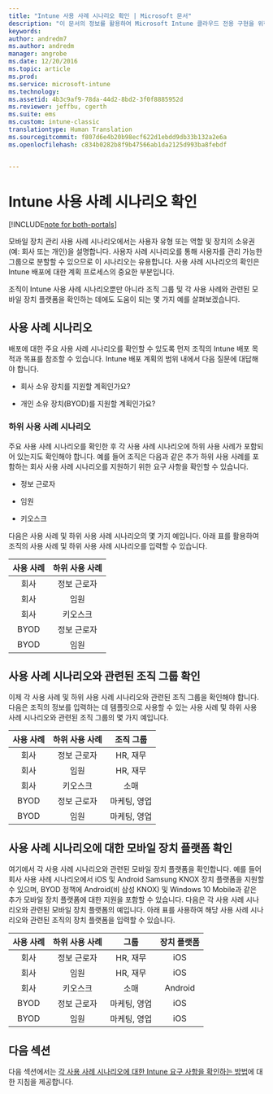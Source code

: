 ```yaml
---
title: "Intune 사용 사례 시나리오 확인 | Microsoft 문서"
description: "이 문서의 정보를 활용하여 Microsoft Intune 클라우드 전용 구현을 위한 Intune 사용 사례 및 하위 사용 사례 시나리오를 확인할 수 있습니다."
keywords: 
author: andredm7
ms.author: andredm
manager: angrobe
ms.date: 12/20/2016
ms.topic: article
ms.prod: 
ms.service: microsoft-intune
ms.technology: 
ms.assetid: 4b3c9af9-78da-44d2-8bd2-3f0f8885952d
ms.reviewer: jeffbu, cgerth
ms.suite: ems
ms.custom: intune-classic
translationtype: Human Translation
ms.sourcegitcommit: f807d6e4b20b98ecf622d1ebdd9db33b132a2e6a
ms.openlocfilehash: c834b0282b8f9b47566ab1da2125d993ba8febdf


---
```


# <a name="identify-intune-use-case-scenarios"></a>Intune 사용 사례 시나리오 확인

[!INCLUDE[note for both-portals](../includes/note-for-both-portals.md)]

모바일 장치 관리 사용 사례 시나리오에서는 사용자 유형 또는 역할 및 장치의 소유권(예: 회사 또는 개인)을 설명합니다. 사용자 사례 시나리오를 통해 사용자를 관리 가능한 그룹으로 분할할 수 있으므로 이 시나리오는 유용합니다. 사용 사례 시나리오의 확인은 Intune 배포에 대한 계획 프로세스의 중요한 부분입니다.

조직이 Intune 사용 사례 시나리오뿐만 아니라 조직 그룹 및 각 사용 사례와 관련된 모바일 장치 플랫폼을 확인하는 데에도 도움이 되는 몇 가지 예를 살펴보겠습니다.

## <a name="use-case-scenarios"></a>사용 사례 시나리오

배포에 대한 주요 사용 사례 시나리오를 확인할 수 있도록 먼저 조직의 Intune 배포 목적과 목표를 참조할 수 있습니다. Intune 배포 계획의 범위 내에서 다음 질문에 대답해야 합니다.

-   회사 소유 장치를 지원할 계획인가요?

-   개인 소유 장치(BYOD)를 지원할 계획인가요?

### <a name="sub-use-case-scenarios"></a>하위 사용 사례 시나리오

주요 사용 사례 시나리오를 확인한 후 각 사용 사례 시나리오에 하위 사용 사례가 포함되어 있는지도 확인해야 합니다. 예를 들어 조직은 다음과 같은 추가 하위 사용 사례를 포함하는 회사 사용 사례 시나리오를 지원하기 위한 요구 사항을 확인할 수 있습니다.

-   정보 근로자

-   임원

-   키오스크

다음은 사용 사례 및 하위 사용 사례 시나리오의 몇 가지 예입니다. 아래 표를 활용하여 조직의 사용 사례 및 하위 사용 사례 시나리오를 입력할 수 있습니다.

| **사용 사례** | **하위 사용 사례** |
|:---:|:---:|
| 회사 | 정보 근로자 |              
| 회사 | 임원 |           
| 회사 | 키오스크 |
| BYOD | 정보 근로자 |           
| BYOD | 임원 |

## <a name="identify-organizational-groups-associated-with-use-case-scenarios"></a>사용 사례 시나리오와 관련된 조직 그룹 확인

이제 각 사용 사례 및 하위 사용 사례 시나리오와 관련된 조직 그룹을 확인해야 합니다. 다음은 조직의 정보를 입력하는 데 템플릿으로 사용할 수 있는 사용 사례 및 하위 사용 사례 시나리오와 관련된 조직 그룹의 몇 가지 예입니다.

| **사용 사례** | **하위 사용 사례** | **조직 그룹** |
|:---:|:---:|:---:|
| 회사 | 정보 근로자 | HR, 재무 |               
| 회사 | 임원 | HR, 재무 |            
| 회사 | 키오스크 | 소매 |
| BYOD | 정보 근로자 | 마케팅, 영업 |            
| BYOD | 임원 | 마케팅, 영업 |

## <a name="identify-mobile-device-platforms-for-use-case-scenarios"></a>사용 사례 시나리오에 대한 모바일 장치 플랫폼 확인

여기에서 각 사용 사례 시나리오와 관련된 모바일 장치 플랫폼을 확인합니다. 예를 들어 회사 사용 사례 시나리오에서 iOS 및 Android Samsung KNOX 장치 플랫폼을 지원할 수 있으며, BYOD 정책에 Android(비 삼성 KNOX) 및 Windows 10 Mobile과 같은 추가 모바일 장치 플랫폼에 대한 지원을 포함할 수 있습니다. 다음은 각 사용 사례 시나리오와 관련된 모바일 장치 플랫폼의 예입니다. 아래 표를 사용하여 해당 사용 사례 시나리오와 관련된 조직의 장치 플랫폼을 입력할 수 있습니다.

| **사용 사례** | **하위 사용 사례** | **그룹** | **장치 플랫폼** |   
|:---:|:---:|:---:|:---:|
| 회사 | 정보 근로자 | HR, 재무 | iOS |                                                           
| 회사 | 임원 | HR, 재무 | iOS |                                                           
| 회사 | 키오스크 | 소매 | Android |
| BYOD | 정보 근로자 | 마케팅, 영업 | iOS |                                                           
| BYOD | 임원 | 마케팅, 영업 | iOS |

## <a name="next-section"></a>다음 섹션

다음 섹션에서는 [각 사용 사례 시나리오에 대한 Intune 요구 사항을 확인하는 방법](section-3-determine-use-case-requirements.md)에 대한 지침을 제공합니다.



<!--HONumber=Dec16_HO5-->


